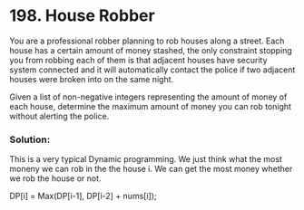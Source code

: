# 198. House Robber

You are a professional robber planning to rob houses along a street. Each house has a certain amount of money stashed, the only constraint stopping you from robbing each of them is that adjacent houses have security system connected and it will automatically contact the police if two adjacent houses were broken into on the same night.

Given a list of non-negative integers representing the amount of money of each house, determine the maximum amount of money you can rob tonight without alerting the police.


### Solution:
This is a very typical Dynamic programming. We just think what the most moneny we can rob in the the house i. We can get the most money whether we rob the house or not.

DP[i] = Max(DP[i-1], DP[i-2] + nums[i]);